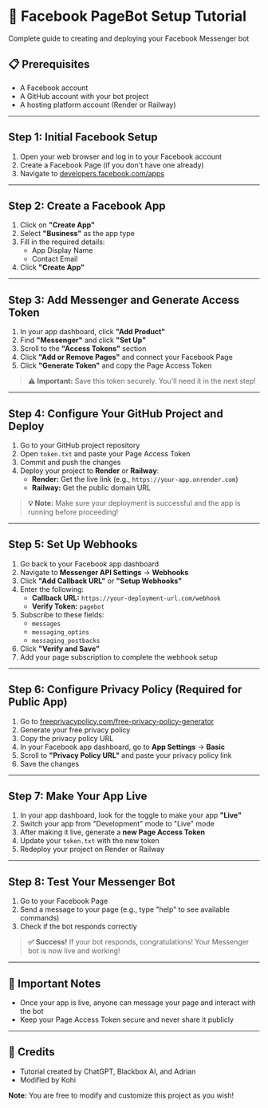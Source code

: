# 🤖 Facebook PageBot Setup Tutorial

Complete guide to creating and deploying your Facebook Messenger bot

## 📋 Prerequisites

- A Facebook account
- A GitHub account with your bot project
- A hosting platform account (Render or Railway)

---

## Step 1: Initial Facebook Setup

1. Open your web browser and log in to your Facebook account
2. Create a Facebook Page (if you don't have one already)
3. Navigate to [developers.facebook.com/apps](https://developers.facebook.com/apps)

---

## Step 2: Create a Facebook App

1. Click on **"Create App"**
2. Select **"Business"** as the app type
3. Fill in the required details:
   - App Display Name
   - Contact Email
4. Click **"Create App"**

---

## Step 3: Add Messenger and Generate Access Token

1. In your app dashboard, click **"Add Product"**
2. Find **"Messenger"** and click **"Set Up"**
3. Scroll to the **"Access Tokens"** section
4. Click **"Add or Remove Pages"** and connect your Facebook Page
5. Click **"Generate Token"** and copy the Page Access Token

> **⚠️ Important:** Save this token securely. You'll need it in the next step!

---

## Step 4: Configure Your GitHub Project and Deploy

1. Go to your GitHub project repository
2. Open `token.txt` and paste your Page Access Token
3. Commit and push the changes
4. Deploy your project to **Render** or **Railway**:
   - **Render:** Get the live link (e.g., `https://your-app.onrender.com`)
   - **Railway:** Get the public domain URL

> **💡 Note:** Make sure your deployment is successful and the app is running before proceeding!

---

## Step 5: Set Up Webhooks

1. Go back to your Facebook app dashboard
2. Navigate to **Messenger API Settings** → **Webhooks**
3. Click **"Add Callback URL"** or **"Setup Webhooks"**
4. Enter the following:
   - **Callback URL:** `https://your-deployment-url.com/webhook`
   - **Verify Token:** `pagebot`
5. Subscribe to these fields:
   - `messages`
   - `messaging_optins`
   - `messaging_postbacks`
6. Click **"Verify and Save"**
7. Add your page subscription to complete the webhook setup

---

## Step 6: Configure Privacy Policy (Required for Public App)

1. Go to [freeprivacypolicy.com/free-privacy-policy-generator](https://www.freeprivacypolicy.com/free-privacy-policy-generator/)
2. Generate your free privacy policy
3. Copy the privacy policy URL
4. In your Facebook app dashboard, go to **App Settings** → **Basic**
5. Scroll to **"Privacy Policy URL"** and paste your privacy policy link
6. Save the changes

---

## Step 7: Make Your App Live

1. In your app dashboard, look for the toggle to make your app **"Live"**
2. Switch your app from "Development" mode to "Live" mode
3. After making it live, generate a **new Page Access Token**
4. Update your `token.txt` with the new token
5. Redeploy your project on Render or Railway

---

## Step 8: Test Your Messenger Bot

1. Go to your Facebook Page
2. Send a message to your page (e.g., type "help" to see available commands)
3. Check if the bot responds correctly

> **✅ Success!** If your bot responds, congratulations! Your Messenger bot is now live and working!

---

## 📌 Important Notes

- Once your app is live, anyone can message your page and interact with the bot
- Keep your Page Access Token secure and never share it publicly

---

## 🎉 Credits

- Tutorial created by ChatGPT, Blackbox AI, and Adrian
- Modified by Kohi

**Note:** You are free to modify and customize this project as you wish!